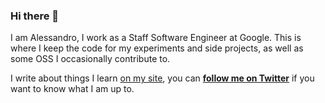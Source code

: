 ### Hi there 👋

I am Alessandro, I work as a Staff Software Engineer at Google. This is where I keep the code for my experiments and side projects, as well as some OSS I occasionally contribute to.

I write about things I learn [on my site](https://abahgat.com), you can [**follow me on Twitter**](https://twitter.com/abahgat) if you want to know what I am up to.

<!--
**abahgat/abahgat** is a ✨ _special_ ✨ repository because its `README.md` (this file) appears on your GitHub profile.

Here are some ideas to get you started:

- 🔭 I’m currently working on ...
- 🌱 I’m currently learning ...
- 👯 I’m looking to collaborate on ...
- 🤔 I’m looking for help with ...
- 💬 Ask me about ...
- 📫 How to reach me: ...
- 😄 Pronouns: ...
- ⚡ Fun fact: ...
-->
